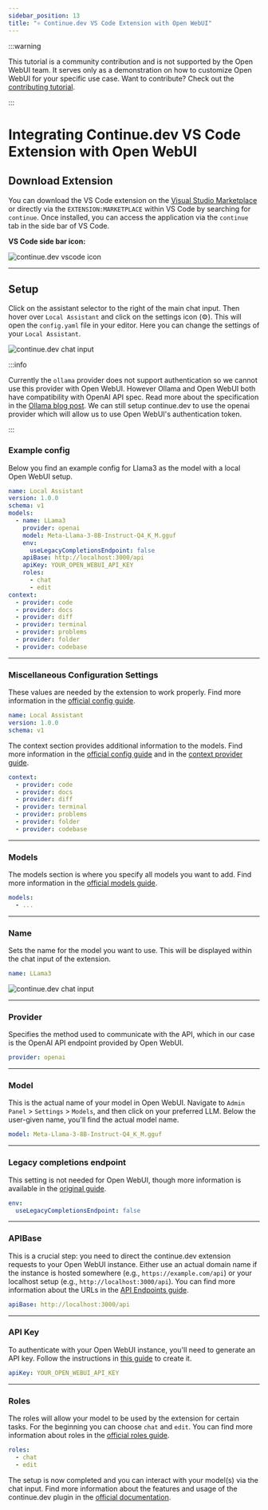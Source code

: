 ```yaml
---
sidebar_position: 13
title: "⚛️ Continue.dev VS Code Extension with Open WebUI"
---
```


:::warning

This tutorial is a community contribution and is not supported by the Open WebUI team. It serves only as a demonstration on how to customize Open WebUI for your specific use case. Want to contribute? Check out the [contributing tutorial](/docs/contributing.mdx).

:::

# Integrating Continue.dev VS Code Extension with Open WebUI

## Download Extension

You can download the VS Code extension on the [Visual Studio Marketplace](https://marketplace.visualstudio.com/items?itemName=Continue.continue) or directly via the `EXTENSION:MARKETPLACE` within VS Code by searching for `continue`.
Once installed, you can access the application via the `continue` tab in the side bar of VS Code.

**VS Code side bar icon:**

![continue.dev vscode icon](/images/tutorials/continue-dev/continue_dev_vscode_icon.png)

---

## Setup

Click on the assistant selector to the right of the main chat input. Then hover over `Local Assistant` and click on the settings icon (⚙️).
This will open the `config.yaml` file in your editor. Here you can change the settings of your `Local Assistant`.

![continue.dev chat input](/images/tutorials/continue-dev/continue_dev_extension_input_field.png)

:::info

Currently the `ollama` provider does not support authentication so we cannot use this provider with Open WebUI.
However Ollama and Open WebUI both have compatibility with OpenAI API spec. Read more about the specification in the [Ollama blog post](https://ollama.com/blog/openai-compatibility).
We can still setup continue.dev to use the openai provider which will allow us to use Open WebUI's authentication token.

:::

### Example config

Below you find an example config for Llama3 as the model with a local Open WebUI setup.

```yaml
name: Local Assistant
version: 1.0.0
schema: v1
models:
  - name: LLama3
    provider: openai
    model: Meta-Llama-3-8B-Instruct-Q4_K_M.gguf
    env:
      useLegacyCompletionsEndpoint: false
    apiBase: http://localhost:3000/api
    apiKey: YOUR_OPEN_WEBUI_API_KEY
    roles:
      - chat
      - edit
context:
  - provider: code
  - provider: docs
  - provider: diff
  - provider: terminal
  - provider: problems
  - provider: folder
  - provider: codebase

```

---

### Miscellaneous Configuration Settings

These values are needed by the extension to work properly. Find more information in the [official config guide](https://docs.continue.dev/reference).

```yaml
name: Local Assistant
version: 1.0.0
schema: v1
```

The context section provides additional information to the models. Find more information in the [official config guide](https://docs.continue.dev/reference#context) and in the [context provider guide](https://docs.continue.dev/customize/custom-providers).

```yaml
context:
  - provider: code
  - provider: docs
  - provider: diff
  - provider: terminal
  - provider: problems
  - provider: folder
  - provider: codebase
```

---

### Models

The models section is where you specify all models you want to add. Find more information in the [official models guide](https://docs.continue.dev/reference#models).

```yaml
models:
  - ...
```

---

### Name

Sets the name for the model you want to use. This will be displayed within the chat input of the extension.

```yaml
name: LLama3
```

![continue.dev chat input](/images/tutorials/continue-dev/continue_dev_extension_input_field.png)

---

### Provider

Specifies the method used to communicate with the API, which in our case is the OpenAI API endpoint provided by Open WebUI.

```yaml
provider: openai
```

---

### Model

This is the actual name of your model in Open WebUI. Navigate to `Admin Panel` > `Settings` > `Models`, and then click on your preferred LLM.
Below the user-given name, you'll find the actual model name.

```yaml
model: Meta-Llama-3-8B-Instruct-Q4_K_M.gguf
```

---

### Legacy completions endpoint

This setting is not needed for Open WebUI, though more information is available in the [original guide](https://platform.openai.com/docs/guides/completions/completions-api-legacy).

```yaml
env:
  useLegacyCompletionsEndpoint: false
```

---

### APIBase

This is a crucial step: you need to direct the continue.dev extension requests to your Open WebUI instance.
Either use an actual domain name if the instance is hosted somewhere (e.g., `https://example.com/api`) or your localhost setup (e.g., `http://localhost:3000/api`).
You can find more information about the URLs in the [API Endpoints guide](/docs/getting-started/api-endpoints.md).

```yaml
apiBase: http://localhost:3000/api
```

---

### API Key

To authenticate with your Open WebUI instance, you'll need to generate an API key.
Follow the instructions in [this guide](https://docs.openwebui.com/getting-started/advanced-topics/monitoring#authentication-setup-for-api-key-) to create it.

```yaml
apiKey: YOUR_OPEN_WEBUI_API_KEY
```

---

### Roles

The roles will allow your model to be used by the extension for certain tasks. For the beginning you can choose `chat` and `edit`.
You can find more information about roles in the [official roles guide](https://docs.continue.dev/customize/model-roles/intro).

```yaml
roles:
  - chat
  - edit
```

The setup is now completed and you can interact with your model(s) via the chat input. Find more information about the features and usage of the continue.dev plugin in the [official documentation](https://docs.continue.dev/getting-started/overview).
